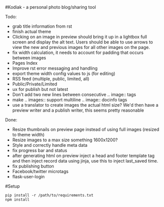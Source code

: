 #Kodiak - a personal photo blog/sharing tool

Todo:
- grab title information from rst
- finish actual theme
- Clicking on an image in preview should bring it up in a lightbox full
  screen and display the alt text. Users should be able to use arrows to
  view the new and previous images for all other images on the page.
- fix width calculation, it needs to account for padding that occurs
  between images
- Pages Index
- Improve rst error messaging and handling
- export theme width config values to js (for editing)
- RSS feed (multiple, public, limited, all)
- Public/Private/Limited
- ux for publish but not latest
- Don't add two new lines between consecutive .. image:: tags
- make .. images:: support multiline .. image:: docinfo tags
- use a translator to create images the actual html size? We'd then have
  a preview writer and a publish writer, this seems pretty reasonable

Done:
- Resize thumbnails on preview page instead of using full images
  (resized to theme width)
- Resize images to a max size something 1600x1200?
- Style and correctly handle meta data
- fix progress bar and status
- after generating html on preview inject a head and footer template tag
  and then inject record data using jinja, use this to inject last_saved
  time.
- fix publishing button
- Facebook/twitter microtags
- flask-user-login

#Setup

```
pip install -r /path/to/requirements.txt
npm install
```
